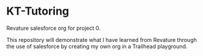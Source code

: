 # KT-Tutoring
Revature salesforce org for project 0.

This repository will demonstrate what I have learned from Revature through the use of salesforce by creating my own org in a Trailhead playground.
